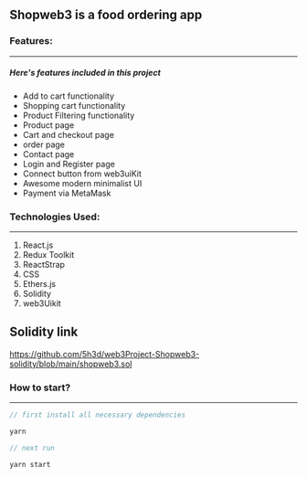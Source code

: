## Shopweb3 is a food ordering app

### Features:

---

##### Here's features included in this project

- Add to cart functionality
- Shopping cart functionality
- Product Filtering functionality
- Product page
- Cart and checkout page
- order page
- Contact page
- Login and Register page
- Connect button from web3uiKit
- Awesome modern minimalist UI
- Payment via MetaMask

### Technologies Used:

---

1. React.js
2. Redux Toolkit
3. ReactStrap
4. CSS
5. Ethers.js
6. Solidity
7. web3Uikit

Solidity link 
---
https://github.com/5h3d/web3Project-Shopweb3-solidity/blob/main/shopweb3.sol

### How to start?

---



```javascript
// first install all necessary dependencies

yarn 

// next run

yarn start

```
